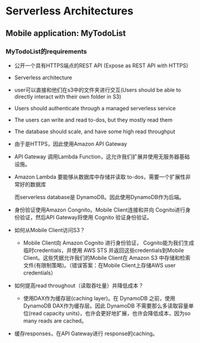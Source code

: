 # Serverless Architectures

## Mobile application: MyTodoList

### MyTodoList的requirements

- 公开一个具有HTTPS端点的REST API (Expose as REST API with HTTPS)
- Serverless architecture
- user可以直接和他们在s3中的文件夹进行交互(Users should be able to directly interact with their own folder in S3)
- Users should authenticate through a managed serverless service
- The users can write and read to-dos, but they mostly read them
- The database should scale, and have some high read throughput





- 由于是HTTPS，因此使用Amazon API Gateway

- API Gateway 调用Lambda Function，这允许我们扩展并使用无服务器基础设施。

- Amazon Lambda 要能够从数据库中存储并读取 to-dos，需要一个扩展性非常好的数据库

  而serverless database是 DynamoDB。因此使用DynamoDB作为后端。

- 身份验证使用Amazon Congnito。Mobile Client连接和并向 Cognito进行身份验证，然后API Gateway将使用 Cognito 验证身份验证。

- 如何从Mobile Client访问S3？

  - Mobile Client向 Amazon Cognito 进行身份验证， Cognito能为我们生成临时credentials，并使用 AWS STS 并返回这些credentials到Mobile Client。这些凭据允许我们的Mobile Client在 Amazon S3 中存储和检索文件(有限制策略)。（错误答案：在Mobile Client上存储AWS user credentials）

- 如何提高read throughout（读取吞吐量）并降低成本？

  - 使用DAX作为缓存层(caching layer)。在 DynamoDB 之前，使用 DynamoDB DAX作为缓存层。因此 DynamoDB 不需要那么多读取容量单位(read capacity units)，也许会更好地扩展，也许会降低成本，因为so many reads are cached。

- 缓存responses，在API Gateway进行 response的caching。